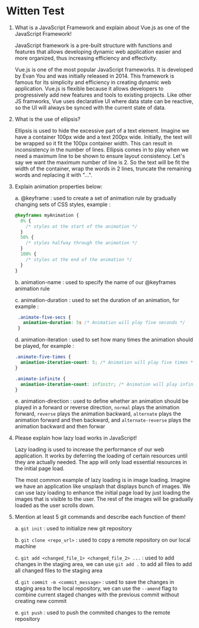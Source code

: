# Witten Test

1. What is a JavaScript Framework and explain about Vue.js as one of the JavaScript Framework!
   
   JavaScript framework is a pre-built structure with functions and features that allows developing dynamic web application easier and more organized, thus increasing efficiency and effectivity.
   
   Vue.js is one of the most popular JavaScript frameworks. It is developed by Evan You and was initially released in 2014. This framework is famous for its simplicity and efficiency in creating dynamic web application. Vue.js is flexible because it allows developers to progressively add new features and tools to existing projects. Like other JS framworks, Vue uses declarative UI where data state can be reactive, so the UI will always be synced with the current state of data.
   
2. What is the use of ellipsis?

    Ellipsis is used to hide the excessive part of a text element. Imagine we have a container 100px wide and a text 200px wide. Initially, the text will be wrapped so it fit the 100px container width. This can result in inconsistency in the number of lines. Ellipsis comes in to play when we need a maximum line to be shown to ensure layout consistency. Let's say we want the maximum number of line is 2. So the text will be fit the width of the container, wrap the words in 2 lines, truncate the remaining words and replacing it with "...".
   
3. Explain animation properties below:
   
   a. @keyframe : used to create a set of animation rule by gradually changing sets of CSS styles, example : 
    ```css
    @keyframes myAnimation {
      0% {
        /* styles at the start of the animation */
      }
      50% {
        /* styles halfway through the animation */
      }
      100% {
        /* styles at the end of the animation */
      }
    }
    ```
   
   b. animation-name : used to specify the name of our @keyframes animation rule
   
   c. animation-duration : used to set the duration of an animation, for example :
   ```css
    .animate-five-secs {
      animation-duration: 5s /* Animation will play five seconds */
    }
    ```
   d. animation-iteration : used to set how many times the animation should be played, for example : 
    ```css
    .animate-five-times {
      animation-iteration-count: 5; /* Animation will play five times */
    }

    .animate-infinite {
      animation-iteration-count: infinitr; /* Animation will play infinitely */
    }
    ```
   
   e. animation-direction : used to define whether an animation should be played in a forward or reverse direction, `normal` plays the animation forward, `reverse` plays the animation backward, `alternate` plays the animation forward and then backward, and `alternate-reverse` plays the animation backward and then forwar

5. Please explain how lazy load works in JavaScript!

    Lazy loading is used to increase the performance of our web application. It works by deferring the loading of certain resources until they are actually needed. The app will only load essential resources in the initial page load.

   The most common example of lazy loading is in image loading. Imagine we have an application like unsplash that displays bunch of images. We can use lazy loading to enhance the initial page load by just loading the images that is visible to the user. The rest of the images will be gradually loaded as the user scrolls down.
   
6. Mention at least 5 git commands and describe each function of them!
   
   a. `git init` : used to initialize new git repository
   
   b. `git clone <repo_url>` : used to copy a remote repository on our local machine
   
   c. `git add <changed_file_1> <changed_file_2> ...` : used to add changes in the staging area, we can use `git add .` to add all files to add all changed files to the staging area
   
   d. `git commit -m <commit_message>` : used to save the changes in staging area to the local repository, we can use the `--amend` flag to combine current staged changes with the previous commit without creating new commit
   
   e. `git push` : used to push the commited changes to the remote repository

